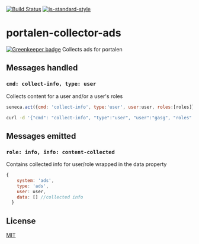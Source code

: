 [![Build Status](https://travis-ci.org/telemark/portalen-collector-ads.svg?branch=master)](https://travis-ci.org/telemark/portalen-collector-ads)
[![js-standard-style](https://img.shields.io/badge/code%20style-standard-brightgreen.svg?style=flat)](https://github.com/feross/standard)
# portalen-collector-ads

[![Greenkeeper badge](https://badges.greenkeeper.io/telemark/portalen-collector-ads.svg)](https://greenkeeper.io/)
Collects ads for portalen

## Messages handled

### ```cmd: collect-info, type: user```

Collects content for a user and/or a user's roles

```JavaScript
seneca.act({cmd: 'collect-info', type:'user', user:user, roles:[roles]}, (error, data) => {})
```

```sh
curl -d '{"cmd": "collect-info", "type":"user", "user":"gasg", "roles": ["alle", "administrasjonen"]}' -v http://localhost:8000/act
```

## Messages emitted

### ```role: info, info: content-collected```

Contains collected info for user/role wrapped in the data property

```JavaScript
{
    system: 'ads',
    type: 'ads',
    user: user,
    data: [] //collected info
  }
```

## License
[MIT](LICENSE)